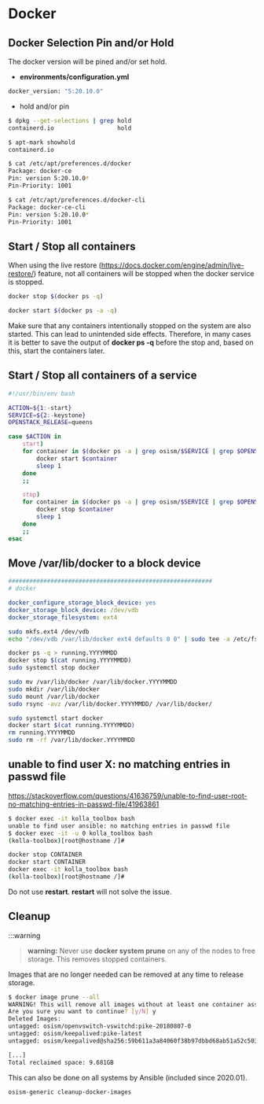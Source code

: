 # Docker

## Docker Selection Pin and/or Hold

The docker version will be pined and/or set hold.

* **environments/configuration.yml**

```sh
docker_version: "5:20.10.0"
```

* hold and/or pin

```sh
$ dpkg --get-selections | grep hold
containerd.io                  hold

$ apt-mark showhold
containerd.io

$ cat /etc/apt/preferences.d/docker
Package: docker-ce
Pin: version 5:20.10.0*
Pin-Priority: 1001

$ cat /etc/apt/preferences.d/docker-cli
Package: docker-ce-cli
Pin: version 5:20.10.0*
Pin-Priority: 1001
```

## Start / Stop all containers

When using the live restore (<https://docs.docker.com/engine/admin/live-restore/>) feature, not all containers will be stopped
when the docker service is stopped.

```sh
docker stop $(docker ps -q)
```

```sh
docker start $(docker ps -a -q)
```

Make sure that any containers intentionally stopped on the system are also started. This can lead to unintended side effects.
Therefore, in many cases it is better to save the output of **docker ps -q** before the stop and, based on this, start the
containers later.

## Start / Stop all containers of a service

```sh
#!/usr/bin/env bash

ACTION=${1:-start}
SERVICE=${2:-keystone}
OPENSTACK_RELEASE=queens

case $ACTION in
    start)
    for container in $(docker ps -a | grep osism/$SERVICE | grep $OPENSTACK_RELEASE | grep Exited | awk '{ print $1 }'); do
        docker start $container
        sleep 1
    done
    ;;

    stop)
    for container in $(docker ps -a | grep osism/$SERVICE | grep $OPENSTACK_RELEASE | grep -v Exited | awk '{ print $1 }'); do
        docker stop $container
        sleep 1
    done
    ;;
esac
```

## Move /var/lib/docker to a block device

```yaml
##########################################################
# docker

docker_configure_storage_block_device: yes
docker_storage_block_device: /dev/vdb
docker_storage_filesystem: ext4
```

```sh
sudo mkfs.ext4 /dev/vdb
echo "/dev/vdb /var/lib/docker ext4 defaults 0 0" | sudo tee -a /etc/fstab
```

```sh
docker ps -q > running.YYYYMMDD
docker stop $(cat running.YYYYMMDD)
sudo systemctl stop docker
```

```sh
sudo mv /var/lib/docker /var/lib/docker.YYYYMMDD
sudo mkdir /var/lib/docker
sudo mount /var/lib/docker
sudo rsync -avz /var/lib/docker.YYYYMMDD/ /var/lib/docker/
```

```sh
sudo systemctl start docker
docker start $(cat running.YYYYMMDD)
rm running.YYYYMMDD
sudo rm -rf /var/lib/docker.YYYYMMDD
```

## unable to find user X: no matching entries in passwd file

<https://stackoverflow.com/questions/41636759/unable-to-find-user-root-no-matching-entries-in-passwd-file/41963861>

```sh
$ docker exec -it kolla_toolbox bash
unable to find user ansible: no matching entries in passwd file
$ docker exec -it -u 0 kolla_toolbox bash
(kolla-toolbox)[root@hostname /]#
```

```sh
docker stop CONTAINER
docker start CONTAINER
docker exec -it kolla_toolbox bash
(kolla-toolbox)[root@hostname /]#
```

Do not use **restart**. **restart** will not solve the issue.

## Cleanup

:::warning

>**warning:** Never use **docker system prune** on any of the nodes to free storage. This removes stopped containers.

Images that are no longer needed can be removed at any time to release storage.

```sh
$ docker image prune --all
WARNING! This will remove all images without at least one container associated to them.
Are you sure you want to continue? [y/N] y
Deleted Images:
untagged: osism/openvswitch-vswitchd:pike-20180807-0
untagged: osism/keepalived:pike-latest
untagged: osism/keepalived@sha256:59b611a3a84060f38b97dbbd68ab51a52c503a81309ed86c46a92fd0227b09e1

[...]
Total reclaimed space: 9.681GB
```

This can also be done on all systems by Ansible (included since 2020.01).

```sh
osism-generic cleanup-docker-images
```
